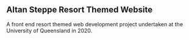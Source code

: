 ## Altan Steppe Resort Themed Website

A front end resort themed web development project undertaken at the University of Queensland in 2020.
